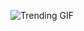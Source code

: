
<!-- GIF_SECTION -->
![Trending GIF](https://media3.giphy.com/media/v1.Y2lkPThiYjIxNzcyM3JyMHY3bzIwcXlsbmZkNXdjd3V6enppbWRxcG53ZHBxcTU5dXUxOSZlcD12MV9naWZzX3NlYXJjaCZjdD1n/65n8RPEa3r65q/giphy.gif)
<!-- END_GIF_SECTION -->
